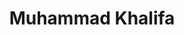 ---
layout: page
title: Muhammad Khalifa
description: UMich CS PhD student
img: images/students/muhammad.jpeg
redirect: https://mukhal.github.io/
importance: 10
category: "Student Collaborators"
---